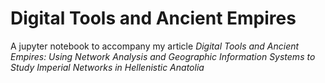 # Digital Tools and Ancient Empires
A jupyter notebook to accompany my article *Digital Tools and Ancient Empires: Using Network Analysis and Geographic Information Systems to Study Imperial Networks in Hellenistic Anatolia*
